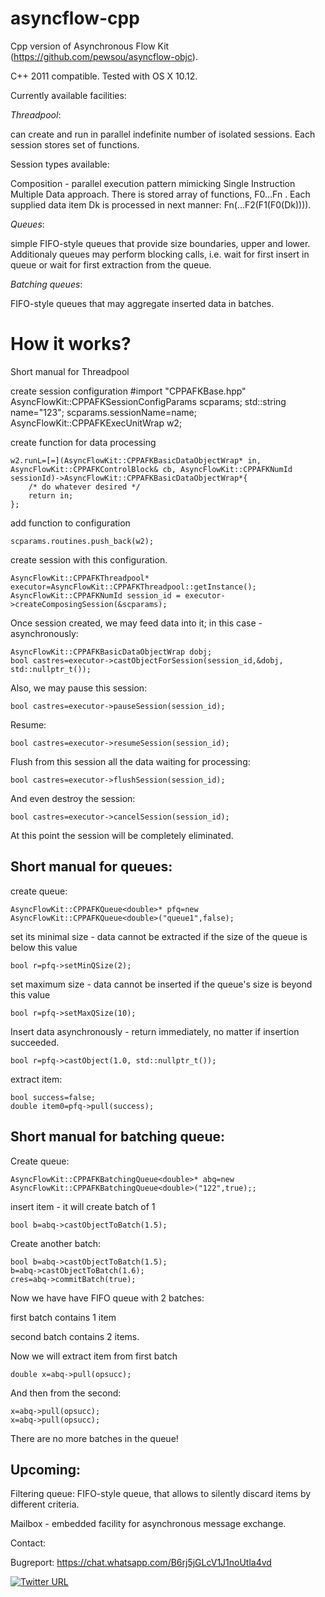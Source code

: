 # asyncflow-cpp
Cpp version of Asynchronous Flow Kit (https://github.com/pewsou/asyncflow-objc).

C++ 2011 compatible. Tested with OS X 10.12.

Currently available facilities:

*Threadpool*: 

can create and run in parallel indefinite number of isolated sessions. Each session stores set of functions.

Session types available:

Composition - parallel execution pattern mimicking Single Instruction Multiple Data approach.
There is stored array of functions, F0...Fn .
Each supplied data item Dk is processed in next manner: Fn(...F2(F1(F0(Dk)))).

*Queues*: 

simple FIFO-style queues that provide size boundaries, upper and lower. Additionaly queues may perform blocking calls, i.e. wait for first insert in queue or wait for first extraction from the queue.

*Batching queues*:
    
FIFO-style queues that may aggregate inserted data in batches.


# How it works?
Short manual for Threadpool

create session configuration
    #import "CPPAFKBase.hpp"
    AsyncFlowKit::CPPAFKSessionConfigParams scparams;
    std::string name="123";
    scparams.sessionName=name;
    AsyncFlowKit::CPPAFKExecUnitWrap w2;

create function for data processing

    w2.runL=[=](AsyncFlowKit::CPPAFKBasicDataObjectWrap* in, AsyncFlowKit::CPPAFKControlBlock& cb, AsyncFlowKit::CPPAFKNumId sessionId)->AsyncFlowKit::CPPAFKBasicDataObjectWrap*{
        /* do whatever desired */
        return in;
    };

add function to configuration 
    
    scparams.routines.push_back(w2);

create session with this configuration.

    AsyncFlowKit::CPPAFKThreadpool* executor=AsyncFlowKit::CPPAFKThreadpool::getInstance();
    AsyncFlowKit::CPPAFKNumId session_id = executor->createComposingSession(&scparams);

Once session created, we may feed data into it; in this case - asynchronously:

    AsyncFlowKit::CPPAFKBasicDataObjectWrap dobj;
    bool castres=executor->castObjectForSession(session_id,&dobj,  std::nullptr_t());

Also, we may pause this session:

    bool castres=executor->pauseSession(session_id);

Resume:

    bool castres=executor->resumeSession(session_id);

Flush from this session all the data waiting for processing:

    bool castres=executor->flushSession(session_id);

And even destroy the session:

    bool castres=executor->cancelSession(session_id);

At this point the session will be completely eliminated.

## Short manual for queues:
create queue:

    AsyncFlowKit::CPPAFKQueue<double>* pfq=new AsyncFlowKit::CPPAFKQueue<double>("queue1",false);

set its minimal size - data cannot be extracted if the size of the queue is below this value

    bool r=pfq->setMinQSize(2);

set maximum size - data cannot be inserted if the queue's size is beyond this value

    bool r=pfq->setMaxQSize(10);

Insert data asynchronously - return immediately, no matter if insertion succeeded.

    bool r=pfq->castObject(1.0, std::nullptr_t());

extract item:

    bool success=false;
    double item0=pfq->pull(success);

## Short manual for batching queue:
Create queue:

    AsyncFlowKit::CPPAFKBatchingQueue<double>* abq=new AsyncFlowKit::CPPAFKBatchingQueue<double>("122",true);;

insert item - it will create batch of 1

    bool b=abq->castObjectToBatch(1.5);

Create another batch:

    bool b=abq->castObjectToBatch(1.5);
    b=abq->castObjectToBatch(1.6);
    cres=abq->commitBatch(true);

Now we have have FIFO queue with 2 batches:

first batch contains 1 item

second batch contains 2 items.

Now we will extract item from first batch

    double x=abq->pull(opsucc);

And then from the second:

    x=abq->pull(opsucc);
    x=abq->pull(opsucc);

There are no more batches in the queue!

## Upcoming:

Filtering queue: FIFO-style queue, that allows to silently discard items by different criteria.

Mailbox - embedded facility for asynchronous message exchange.

Contact:

Bugreport: https://chat.whatsapp.com/B6rj5jGLcV1J1noUtla4vd

[![Twitter URL](https://img.shields.io/twitter/url/https/twitter.com/bvprojs.svg?style=social&label=Follow%20%40bvprojs)](https://twitter.com/bvprojs)
